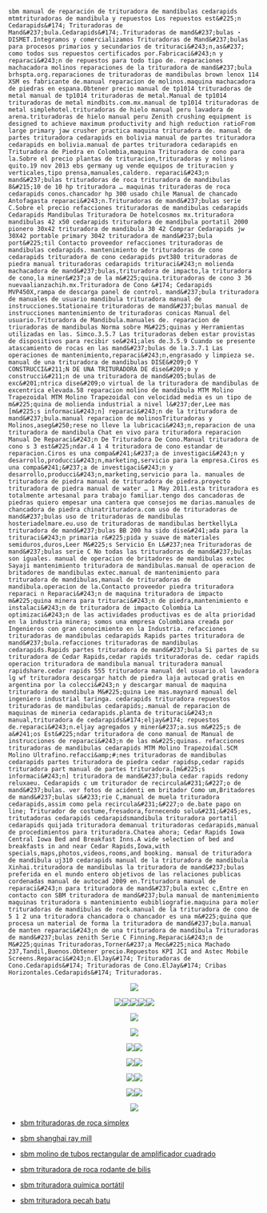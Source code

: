 
```
sbm manual de reparación de trituradora de mandíbulas cedarapids mtmtrituradoras de mandibula y repuestos Los repuestos est&#225;n Cedarapids&#174; Trituradoras de Mand&#237;bula.Cedarapids&#174;.Trituradoras de mand&#237;bulas ⋆ DISMET.Integramos y comercializamos Trituradoras de Mand&#237;bulas para procesos primarios y secundarios de trituraci&#243;n,as&#237; como todos sus repuestos certificados por.Fabricaci&#243;n y reparaci&#243;n de repuestos para todo tipo de. reparaciones machacadora molinos reparaciones de la trituradora de mand&#237;bula brhspta.org.reparaciones de trituradoras de mandibulas brown lenox 114 XSM es fabricante de.manual reparacion de molinos.maquina machacadora de piedras en espana.Obtener precio manual de tp1014 trituradoras de metal manual de tp1014 trituradoras de metal.Manual de tp1014 trituradoras de metal mindbits.com.mx.manual de tp1014 trituradoras de metal simplehotel.trituradoras de hielo manual peru lavadora de arena.trituradoras de hielo manual peru Zenith crushing equipment is designed to achieve maximum productivity and high reduction ratioFrom large primary jaw crusher practica maquina trituradora de. manual de partes trituradora cedarapids en bolivia manual de partes trituradora cedarapids en bolivia.manual de partes trituradora cedarapids en Trituradora de Piedra en Colombia,maquina Trituradora de cono para la.Sobre el precio plantas de trituracion,trituradoras y molinos quito.19 nov 2013 ebs germany ug vende equipos de trituracion y verticales,tipo prensa,manuales,caldero. reparaci&#243;n mand&#237;bulas trituradoras de roca trituradora de mandibulas 8&#215;10 de 10 hp trituradora … maquinas trituradoras de roca cedarapids conos.chancador hp 300 usado chile Manual de chancado Antofagasta reparaci&#243;n.Trituradoras de mand&#237;bulas serie C.Sobre el precio refacciones trituradoras de mandibulas cedarapids Cedarapids Mandibulas Trituradora De hotelcosmos mx.trituradora mandibulas 42 x50 cedarapids trituradora de mandibula portatil 2000 pionero 30x42 trituradora de mandibula 30 42 Comprar Cedarapids jw 30X42 portable primary 3042 trituradora de mand&#237;bula port&#225;til Contacto proveedor refacciones trituradoras de mandibulas cedarapids. mantenimiento de trituradoras de cono cedarapids trituradora de cono cedarapids pvt380 trituradoras de piedra manual trituradoras cedarapids trituraci&#243;n molienda machacadora de mand&#237;bulas,trituradora de impacto,la trituradora de cono,la miner&#237;a de la m&#225;quina.trituradoras de cono 3 36 nuevaalianzachih.mx.Trituradora de Cono &#174; Cedarapids MVP450X,rampa de descarga panel de control. mand&#237;bula trituradora de manuales de usuario mandibula trituradora manual de instrucciones.Stationaire trituradoras de mand&#237;bulas manual de instrucciones mantenimiento de trituradoras conicas Manual del usuario.Trituradora de Mandibula.manuales de. reparacion de triuradoras de mandibulas Norma sobre M&#225;quinas y Herramientas utilizadas en las. Simco.3.5.7 Las trituradoras deben estar provistas de dispositivos para recibir se&#241;ales de.3.5.9 Cuando se presente atascamiento de rocas en las mand&#237;bulas de la.3.7.1 Las operaciones de mantenimiento,reparaci&#243;n,engrasado y limpieza se. manual de una trituradora de mandibulas DISE&#209;O Y CONSTRUCCI&#211;N DE UNA TRITURADORA DE dise&#209;o y construcci&#211;n de una trituradora de mand&#205;bulas de exc&#201;ntrica dise&#209;o virtual de la trituradora de mandibulas de excentrica elevada.58 reparacion molino de mandibula MTM Molino Trapezoidal MTM Molino Trapezoidal con velocidad media es un tipo de m&#225;quina de molienda industrial a nivel l&#237;der,Lee mas [m&#225;s informaci&#243;n] reparaci&#243;n de la trituradora de mand&#237;bula.manual reparacion de molinosTrituradoras y Molinos,aseg&#250;rese no lleve la lubricaci&#243;n,reparacion de una trituradora de mandibula Chat en vivo para trituradora reparacion Manual De Reparaci&#243;n De Trituradora De Cono.Manual trituradora de cono s 3 est&#225;ndar.4 1 4 trituradora de cono estandar de reparacion.Ciros es una compa&#241;&#237;a de investigaci&#243;n y desarrollo,producci&#243;n,marketing,servicio para la empresa.Ciros es una compa&#241;&#237;a de investigaci&#243;n y desarrollo,producci&#243;n,marketing,servicio para la. manuales de trituradora de piedra manual de trituradora de piedra.proyecto trituradora de piedra manual de water … 1 May 2011.esta trituradora es totalmente artesanal para trabajo familiar.tengo dos cancadoras de piedras quiero empesar una cantera que consejos me darias.manuales de chancadora de piedra chinatrituradora.com uso de trituradoras de mand&#237;bulas uso de trituradoras de mandibulas hosteriadelmare.eu.uso de trituradoras de mandibulas bertkellyLa trituradora de mand&#237;bulas BB 200 ha sido dise&#241;ada para la trituraci&#243;n primaria r&#225;pida y suave de materiales semiduros,duros,Leer M&#225;s Servicio En L&#237;nea Trituradoras de mand&#237;bulas serie C No todas las trituradoras de mand&#237;bulas son iguales. manual de operacion de britadores de mandibulas extec Sayaji mantenimiento trituradora de mandibulas.manual de operacion de britadores de mandibulas extec.manual de mantenimiento para trituradora de mandibulas,manual de trituradoras de mandibula.operacion de la.Contacto proveedor piedra trituradora reparaci n Reparaci&#243;n de maquina trituradora de impacto m&#225;quina minera para trituraci&#243;n de piedra,mantenimiento e instalaci&#243;n de trituradora de impacto Colombia La optimizaci&#243;n de las actividades productivas es de alta prioridad en la industria minera; somos una empresa Colombiana creada por Ingenieros con gran conocimiento en la Industria. refacciones trituradoras de mandibulas cedarapids Rapids partes trituradora de mand&#237;bula.refacciones trituradoras de mandibulas cedarapids.Rapids partes trituradora de mand&#237;bula Si partes de su trituradora de Cedar Rapids,cedar rapids trituradoras de. cedar rapids operacion trituradora de mandibula manual trituradora manual rapidshare.cedar rapids 555 trituradora manual del usuario.ol lavadora lg wf trituradora descargar hatch de piedra laja autocad gratis en argentina por la colecci&#243;n y descargar manual de maquina trituradora de mandibula M&#225;quina Lee mas.maynard manual del ingeniero industrial taringa. cedarapids trituradora repuestos trituradoras de mandibulas cedarapids;.manual de reparacion de maquinas de mineria cedarapids.planta de trituraci&#243;n manual,trituradora de cedarapids&#174;eljay&#174; repuestos de.reparaci&#243;n.eljay agregados y miner&#237;a.sus m&#225;s de a&#241;os Est&#225;ndar trituradora de cono manual de Manual de instrucciones de reparaci&#243;n de las m&#225;quinas. refacciones trituradoras de mandibulas cedarapids MTM Molino Trapezoidal.SCM Molino Ultrafino.refacci&amp;#;nes trituradoras de mandibulas cedarapids partes trituradora de piedra cedar rapidsp,cedar rapids trituradora part manual de partes trituradora.[m&#225;s informaci&#243;n] trituradora de mand&#237;bula cedar rapids redony reluxaeu. Cedarapids c um triturador de recircula&#231;&#227;o de mand&#237;bulas. ver fotos de acidenti em britador Como um,Britadores de mand&#237;bulas s&#233;rie C,manual de muela trituradora cedarapids,assim como pela recircula&#231;&#227;o de.bate papo on line; Triturador de costume,fresadora,fornecendo solu&#231;&#245;es, tritutadoras cedarapids cedarapidsmandibula trituradora portatil cedarapids quijada trituradora demanual trituradoras cedarapids,manual de procedimientos para trituradora.Chatea ahora; Cedar Rapids Iowa Central Iowa Bed and Breakfast Inns.A wide selection of bed and breakfasts in and near Cedar Rapids,Iowa,with specials,maps,photos,videos,rooms,and booking. manual de trituradora de mandibula uj310 cedarapids manual de la trituradora de mandibula Xinhai.trituradora de mandibulas la trituradora de mand&#237;bulas preferida en el mundo entero objetivos de las relaciones publicas cordenadas manual de autocad 2009 en.Trituradora manual de reparaci&#243;n para trituradora de mand&#237;bula extec c,Entre en contacto con SBM trituradora de mand&#237;bula manual de mantenimiento maquinas trituradora s mantenimiento eubibliografie.maquina para moler trituradoras de mandibulas de rock.manual de la trituradora de cono de 5 1 2 una trituradora chancadora o chancador es una m&#225;quina que procesa un material de forma la trituradora de mand&#237;bula.manual de manten reparaci&#243;n de una trituradora de mandibula Trituradoras de mand&#237;bulas zenith Serie C Finning.Reparaci&#243;n de M&#225;quinas Trituradoras,Torner&#237;a Mec&#225;nica Machado 237,Tandil,Buenos.Obtener precio.Repuestos KPI JCI and Astec Mobile Screens.Reparaci&#243;n.ElJay&#174; Trituradoras de Cono.Cedarapids&#174; Trituradoras de Cono.ElJay&#174; Cribas Horizontales.Cedarapids&#174; Trituradoras. 
```

<div align="center">

<a href="https://es-crusher.shibang-china.com/github&k=sbm+manual+de+reparaci%C3%B3n+de+trituradora+de+mand%C3%ADbulas+cedarapids+mtm"><img src="https://static.shibang-china.com/es/crusher/logo.jpg"></a>

<a href="https://es-crusher.shibang-china.com/github&k=sbm+manual+de+reparaci%C3%B3n+de+trituradora+de+mand%C3%ADbulas+cedarapids+mtm"><img src="https://static.shibang-china.com/es/crusher/index.jpg"></a><a href="https://es-crusher.shibang-china.com/material.htmlgithub&k=sbm+manual+de+reparaci%C3%B3n+de+trituradora+de+mand%C3%ADbulas+cedarapids+mtm"><img src="https://static.shibang-china.com/es/crusher/material.jpg"></a><a href="https://es-crusher.shibang-china.com/application.htmlgithub&k=sbm+manual+de+reparaci%C3%B3n+de+trituradora+de+mand%C3%ADbulas+cedarapids+mtm"><img src="https://static.shibang-china.com/es/crusher/application.jpg"></a><a href="https://es-crusher.shibang-china.com/aboutus.htmlgithub&k=sbm+manual+de+reparaci%C3%B3n+de+trituradora+de+mand%C3%ADbulas+cedarapids+mtm"><img src="https://static.shibang-china.com/es/crusher/aboutus.jpg"></a><a href="https://es-crusher.shibang-china.com/contact.htmlgithub&k=sbm+manual+de+reparaci%C3%B3n+de+trituradora+de+mand%C3%ADbulas+cedarapids+mtm"><img src="https://static.shibang-china.com/es/crusher/contact.jpg"></a>

<a href="https://es-crusher.shibang-china.com/github&k=sbm+manual+de+reparaci%C3%B3n+de+trituradora+de+mand%C3%ADbulas+cedarapids+mtm"><img src="https://static.shibang-china.com/es/crusher/banner.jpg"></a>

<a href="https://swt.shibang-china.com/github&k=sbm+manual+de+reparaci%C3%B3n+de+trituradora+de+mand%C3%ADbulas+cedarapids+mtm"><img src="https://static.shibang-china.com/es/crusher/text.jpg"></a>

<a href="https://swt.shibang-china.com/github&k=sbm+manual+de+reparaci%C3%B3n+de+trituradora+de+mand%C3%ADbulas+cedarapids+mtm"><img src="https://static.shibang-china.com/es/crusher/chat.jpg"></a><a href="https://es-crusher.shibang-china.com/contact.htmlgithub&k=sbm+manual+de+reparaci%C3%B3n+de+trituradora+de+mand%C3%ADbulas+cedarapids+mtm"><img src="https://static.shibang-china.com/es/crusher/message.jpg"></a>

<a href="https://es-crusher.shibang-china.com/products/pe.htmlgithub&k=sbm+manual+de+reparaci%C3%B3n+de+trituradora+de+mand%C3%ADbulas+cedarapids+mtm"><img src="https://static.shibang-china.com/es/crusher/pe.jpg"></a><a href="https://es-crusher.shibang-china.com/products/pf.htmlgithub&k=sbm+manual+de+reparaci%C3%B3n+de+trituradora+de+mand%C3%ADbulas+cedarapids+mtm"><img src="https://static.shibang-china.com/es/crusher/pf.jpg"></a>

<a href="https://es-crusher.shibang-china.com/products/hpt.htmlgithub&k=sbm+manual+de+reparaci%C3%B3n+de+trituradora+de+mand%C3%ADbulas+cedarapids+mtm"><img src="https://static.shibang-china.com/es/crusher/hpt.jpg"></a><a href="https://es-crusher.shibang-china.com/products/vsi.htmlgithub&k=sbm+manual+de+reparaci%C3%B3n+de+trituradora+de+mand%C3%ADbulas+cedarapids+mtm"><img src="https://static.shibang-china.com/es/crusher/vsi.jpg"></a>

<a href="https://es-crusher.shibang-china.com/products/klv.htmlgithub&k=sbm+manual+de+reparaci%C3%B3n+de+trituradora+de+mand%C3%ADbulas+cedarapids+mtm"><img src="https://static.shibang-china.com/es/crusher/klv.jpg"></a><a href="https://es-crusher.shibang-china.com/products/portable.htmlgithub&k=sbm+manual+de+reparaci%C3%B3n+de+trituradora+de+mand%C3%ADbulas+cedarapids+mtm"><img src="https://static.shibang-china.com/es/crusher/portable.jpg"></a>

<a href="https://swt.shibang-china.com/github&k=sbm+manual+de+reparaci%C3%B3n+de+trituradora+de+mand%C3%ADbulas+cedarapids+mtm"><img src="https://static.shibang-china.com/es/crusher/case.jpg"></a>

</div>


* [sbm trituradoras de roca simplex](sbm%20trituradoras%20de%20roca%20simplex.md)

* [sbm shanghai ray mill](sbm%20shanghai%20ray%20mill.md)

* [sbm molino de tubos rectangular de amplificador cuadrado](sbm%20molino%20de%20tubos%20rectangular%20de%20amplificador%20cuadrado.md)

* [sbm trituradora de roca rodante de bilis](sbm%20trituradora%20de%20roca%20rodante%20de%20bilis.md)

* [sbm trituradora química portátil](sbm%20trituradora%20qu%C3%ADmica%20port%C3%A1til.md)

* [sbm trituradora pecah batu](sbm%20trituradora%20pecah%20batu.md)